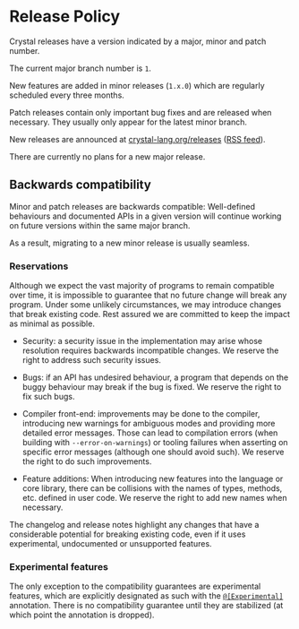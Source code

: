 # Release Policy

Crystal releases have a version indicated by a major, minor and patch number.

The current major branch number is `1`.

New features are added in minor releases (`1.x.0`) which are regularly scheduled every three months.

Patch releases contain only important bug fixes and are released when necessary.
They usually only appear for the latest minor branch.

New releases are announced at [crystal-lang.org/releases](https://crystal-lang.org/releases) ([RSS feed](https://crystal-lang.org/releases)).

There are currently no plans for a new major release.

## Backwards compatibility

Minor and patch releases are backwards compatible: Well-defined behaviours and documented APIs in a given version
will continue working on future versions within the same major branch.

As a result, migrating to a new minor release is usually seamless.

### Reservations

Although we expect the vast majority of programs to remain compatible over time,
it is impossible to guarantee that no future change will break any program.
Under some unlikely circumstances, we may introduce changes that break existing code.
Rest assured we are committed to keep the impact as minimal as possible.

* Security: a security issue in the implementation may arise whose resolution requires backwards incompatible changes. We reserve the right to address such security issues.

* Bugs: if an API has undesired behaviour, a program that depends on the buggy behaviour may break if the bug is fixed. We reserve the right to fix such bugs.

* Compiler front-end: improvements may be done to the compiler, introducing new warnings for ambiguous modes and providing more detailed error messages. Those can lead to compilation errors (when building with `--error-on-warnings`) or tooling failures when asserting on specific error messages (although one should avoid such). We reserve the right to do such improvements.

* Feature additions: When introducing new features into the language or core library, there can be collisions with the names of types, methods, etc. defined in user code. We reserve the right to add new names when necessary.

The changelog and release notes highlight any changes that have a considerable potential for breaking existing code, even if it uses experimental, undocumented or unsupported features.

### Experimental features

The only exception to the compatibility guarantees are experimental features, which are explicitly designated as such with the [`@[Experimental]`](https://crystal-lang.org/api/Experimental.html) annotation.
There is no compatibility guarantee until they are stabilized (at which point the annotation is dropped).
